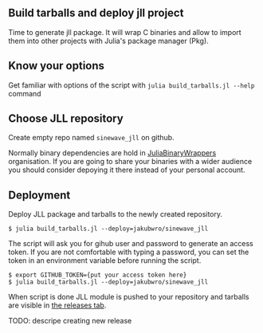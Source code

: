 
## Build tarballs and deploy jll project

Time to generate jll package. It will wrap C binaries and allow to import them into other projects with Julia's package manager (Pkg).

## Know your options
Get familiar with options of the script with `julia build_tarballs.jl --help` command

## Choose JLL repository

Create empty repo named `sinewave_jll` on github.

Normally binary dependencies are hold in [JuliaBinaryWrappers](https://github.com/JuliaBinaryWrappers/) organisation. If you are going to share your binaries with a wider audience you should consider depoying it there instead of your personal account.

## Deployment

Deploy JLL package and tarballs to the newly created repository.

```
$ julia build_tarballs.jl --deploy=jakubwro/sinewave_jll
```

The script will ask you for gihub user and password to generate an access token.
If you are not comfortable with typing a password, you can set the token in an environment variable before running the script.

```
$ export GITHUB_TOKEN={put your access token here}
$ julia build_tarballs.jl --deploy=jakubwro/sinewave_jll
```

When script is done JLL module is pushed to your repository and tarballs are visible in [the releases tab](https://github.com/jakubwro/sinewave_jll/releases).

TODO: descripe creating new release